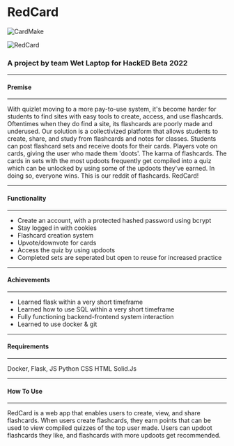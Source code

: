 # RedCard
![CardMake](https://user-images.githubusercontent.com/100398844/221386666-7cedfb25-5f34-4601-be29-33cbe4cd0a23.png)

![RedCard](/assets/RedCardLogo.png)

### A project by team Wet Laptop for HackED Beta 2022

---
#### Premise
---
With quizlet moving to a more pay-to-use system, it's become harder for students to find sites with easy tools to create, access, and use flashcards. Oftentimes when they do find a site, its flashcards are poorly made and underused. Our solution is a collectivized platform that allows students to create, share, and study from flashcards and notes for classes. Students can post flashcard sets and receive doots for their cards. Players vote on cards, giving the user who made them 'doots'. The karma of flashcards. The cards in sets with the most updoots frequently get compiled into a quiz which can be unlocked by using some of the updoots they've earned. In doing so, everyone wins. This is our reddit of flashcards. RedCard!

---
#### Functionality
---
- Create an account, with a protected hashed password using bcrypt
- Stay logged in with cookies
- Flashcard creation system
- Upvote/downvote for cards
- Access the quiz by using updoots
- Completed sets are seperated but open to reuse for increased practice

---
#### Achievements
---
- Learned flask within a very short timeframe
- Learned how to use SQL within a very short timeframe
- Fully functioning backend-frontend system interaction
- Learned to use docker & git

---
#### Requirements
---
Docker,
Flask,
JS
Python
CSS
HTML
Solid.Js

---
#### How To Use
---
RedCard is a web app that enables users to create, view, and share flashcards. When users create flashcards, they earn points that can be used to view compiled quizzes of the top user made. Users can updoot flashcards they like, and flashcards with more updoots get recommended.
